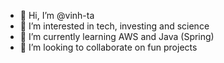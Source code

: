 - 👋 Hi, I’m @vinh-ta
- 👀 I’m interested in tech, investing and science
- 🌱 I’m currently learning AWS and Java (Spring)
- 💞️ I’m looking to collaborate on fun projects
